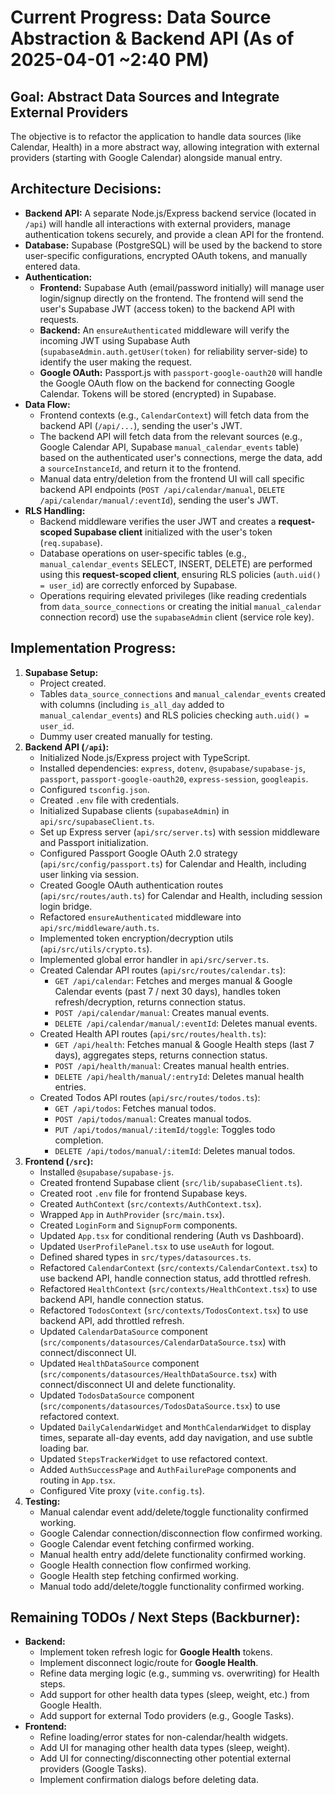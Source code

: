 # Current Progress: Data Source Abstraction & Backend API (As of 2025-04-01 ~2:40 PM)

## Goal: Abstract Data Sources and Integrate External Providers

The objective is to refactor the application to handle data sources (like Calendar, Health) in a more abstract way, allowing integration with external providers (starting with Google Calendar) alongside manual entry.

## Architecture Decisions:

- **Backend API:** A separate Node.js/Express backend service (located in `/api`) will handle all interactions with external providers, manage authentication tokens securely, and provide a clean API for the frontend.
- **Database:** Supabase (PostgreSQL) will be used by the backend to store user-specific configurations, encrypted OAuth tokens, and manually entered data.
- **Authentication:**
  - **Frontend:** Supabase Auth (email/password initially) will manage user login/signup directly on the frontend. The frontend will send the user's Supabase JWT (access token) to the backend API with requests.
  - **Backend:** An `ensureAuthenticated` middleware will verify the incoming JWT using Supabase Auth (`supabaseAdmin.auth.getUser(token)` for reliability server-side) to identify the user making the request.
  - **Google OAuth:** Passport.js with `passport-google-oauth20` will handle the Google OAuth flow on the backend for connecting Google Calendar. Tokens will be stored (encrypted) in Supabase.
- **Data Flow:**
  - Frontend contexts (e.g., `CalendarContext`) will fetch data from the backend API (`/api/...`), sending the user's JWT.
  - The backend API will fetch data from the relevant sources (e.g., Google Calendar API, Supabase `manual_calendar_events` table) based on the authenticated user's connections, merge the data, add a `sourceInstanceId`, and return it to the frontend.
  - Manual data entry/deletion from the frontend UI will call specific backend API endpoints (`POST /api/calendar/manual`, `DELETE /api/calendar/manual/:eventId`), sending the user's JWT.
- **RLS Handling:**
  - Backend middleware verifies the user JWT and creates a **request-scoped Supabase client** initialized with the user's token (`req.supabase`).
  - Database operations on user-specific tables (e.g., `manual_calendar_events` SELECT, INSERT, DELETE) are performed using this **request-scoped client**, ensuring RLS policies (`auth.uid() = user_id`) are correctly enforced by Supabase.
  - Operations requiring elevated privileges (like reading credentials from `data_source_connections` or creating the initial `manual_calendar` connection record) use the `supabaseAdmin` client (service role key).

## Implementation Progress:

1.  **Supabase Setup:**
    - Project created.
    - Tables `data_source_connections` and `manual_calendar_events` created with columns (including `is_all_day` added to `manual_calendar_events`) and RLS policies checking `auth.uid() = user_id`.
    - Dummy user created manually for testing.
2.  **Backend API (`/api`):**
    - Initialized Node.js/Express project with TypeScript.
    - Installed dependencies: `express`, `dotenv`, `@supabase/supabase-js`, `passport`, `passport-google-oauth20`, `express-session`, `googleapis`.
    - Configured `tsconfig.json`.
    - Created `.env` file with credentials.
    - Initialized Supabase clients (`supabaseAdmin`) in `api/src/supabaseClient.ts`.
    - Set up Express server (`api/src/server.ts`) with session middleware and Passport initialization.
    - Configured Passport Google OAuth 2.0 strategy (`api/src/config/passport.ts`) for Calendar and Health, including user linking via session.
    - Created Google OAuth authentication routes (`api/src/routes/auth.ts`) for Calendar and Health, including session login bridge.
    - Refactored `ensureAuthenticated` middleware into `api/src/middleware/auth.ts`.
    - Implemented token encryption/decryption utils (`api/src/utils/crypto.ts`).
    - Implemented global error handler in `api/src/server.ts`.
    - Created Calendar API routes (`api/src/routes/calendar.ts`):
      - `GET /api/calendar`: Fetches and merges manual & Google Calendar events (past 7 / next 30 days), handles token refresh/decryption, returns connection status.
      - `POST /api/calendar/manual`: Creates manual events.
      - `DELETE /api/calendar/manual/:eventId`: Deletes manual events.
    - Created Health API routes (`api/src/routes/health.ts`):
      - `GET /api/health`: Fetches manual & Google Health steps (last 7 days), aggregates steps, returns connection status.
      - `POST /api/health/manual`: Creates manual health entries.
      - `DELETE /api/health/manual/:entryId`: Deletes manual health entries.
    - Created Todos API routes (`api/src/routes/todos.ts`):
      - `GET /api/todos`: Fetches manual todos.
      - `POST /api/todos/manual`: Creates manual todos.
      - `PUT /api/todos/manual/:itemId/toggle`: Toggles todo completion.
      - `DELETE /api/todos/manual/:itemId`: Deletes manual todos.
3.  **Frontend (`/src`):**
    - Installed `@supabase/supabase-js`.
    - Created frontend Supabase client (`src/lib/supabaseClient.ts`).
    - Created root `.env` file for frontend Supabase keys.
    - Created `AuthContext` (`src/contexts/AuthContext.tsx`).
    - Wrapped `App` in `AuthProvider` (`src/main.tsx`).
    - Created `LoginForm` and `SignupForm` components.
    - Updated `App.tsx` for conditional rendering (Auth vs Dashboard).
    - Updated `UserProfilePanel.tsx` to use `useAuth` for logout.
    - Defined shared types in `src/types/datasources.ts`.
    - Refactored `CalendarContext` (`src/contexts/CalendarContext.tsx`) to use backend API, handle connection status, add throttled refresh.
    - Refactored `HealthContext` (`src/contexts/HealthContext.tsx`) to use backend API, handle connection status.
    - Refactored `TodosContext` (`src/contexts/TodosContext.tsx`) to use backend API, add throttled refresh.
    - Updated `CalendarDataSource` component (`src/components/datasources/CalendarDataSource.tsx`) with connect/disconnect UI.
    - Updated `HealthDataSource` component (`src/components/datasources/HealthDataSource.tsx`) with connect/disconnect UI and delete functionality.
    - Updated `TodosDataSource` component (`src/components/datasources/TodosDataSource.tsx`) to use refactored context.
    - Updated `DailyCalendarWidget` and `MonthCalendarWidget` to display times, separate all-day events, add day navigation, and use subtle loading bar.
    - Updated `StepsTrackerWidget` to use refactored context.
    - Added `AuthSuccessPage` and `AuthFailurePage` components and routing in `App.tsx`.
    - Configured Vite proxy (`vite.config.ts`).
4.  **Testing:**
    - Manual calendar event add/delete/toggle functionality confirmed working.
    - Google Calendar connection/disconnection flow confirmed working.
    - Google Calendar event fetching confirmed working.
    - Manual health entry add/delete functionality confirmed working.
    - Google Health connection flow confirmed working.
    - Google Health step fetching confirmed working.
    - Manual todo add/delete/toggle functionality confirmed working.

## Remaining TODOs / Next Steps (Backburner):

- **Backend:**
  - Implement token refresh logic for **Google Health** tokens.
  - Implement disconnect logic/route for **Google Health**.
  - Refine data merging logic (e.g., summing vs. overwriting) for Health steps.
  - Add support for other health data types (sleep, weight, etc.) from Google Health.
  - Add support for external Todo providers (e.g., Google Tasks).
- **Frontend:**
  - Refine loading/error states for non-calendar/health widgets.
  - Add UI for managing other health data types (sleep, weight).
  - Add UI for connecting/disconnecting other potential external providers (Google Tasks).
  - Implement confirmation dialogs before deleting data.
